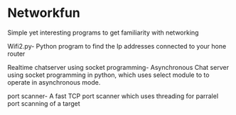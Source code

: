 # Networkfun
Simple yet interesting programs to get familiarity with networking

Wifi2.py- Python program to find the Ip addresses connected to your hone router

Realtime chatserver using socket programming- Asynchronous Chat server using socket programming in python, which uses select module to to operate in asynchronous mode.

port scanner- A fast TCP port scanner which uses threading for parralel port scanning of a target
